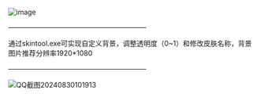 ![image](https://github.com/user-attachments/assets/3bc2da0b-9ab3-450c-b1cf-0b9234803505)


————————————————————

通过skintool.exe可实现自定义背景，调整透明度（0~1）和修改皮肤名称，背景图片推荐分辨率1920*1080

————————————————————


![QQ截图20240830101913](https://github.com/user-attachments/assets/a5e7326b-1339-4b57-9867-21e17fd4304f)    
